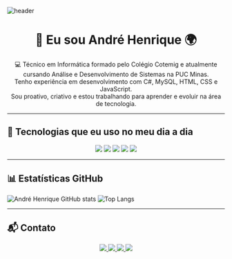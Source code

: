 ![header](https://capsule-render.vercel.app/api?type=venom&height=250&color=gradient&text=Hello,%20World&section=header&reversal=false&fontColor=FFFFFF&animation=fadeIn)

<h1 align="center">👋 Eu sou André Henrique 🌍</h1>

<p align="center">
  💻 Técnico em Informática formado pelo Colégio Cotemig e atualmente cursando Análise e Desenvolvimento de Sistemas na PUC Minas.<br>
  Tenho experiência em desenvolvimento com C#, MySQL, HTML, CSS e JavaScript.<br>
  Sou proativo, criativo e estou trabalhando para aprender e evoluir na área de tecnologia.
</p>

---

## 🚀 Tecnologias que eu uso no meu dia a dia

<div align="center">
  <img src="https://img.shields.io/badge/HTML5-E34F26?style=for-the-badge&logo=html5&logoColor=white" />
  <img src="https://img.shields.io/badge/CSS3-1572B6?style=for-the-badge&logo=css3&logoColor=white" />
  <img src="https://img.shields.io/badge/JavaScript-F7DF1E?style=for-the-badge&logo=javascript&logoColor=black" />
  <img src="https://img.shields.io/badge/C%23-239120?style=for-the-badge&logo=c-sharp&logoColor=white" />
  <img src="https://img.shields.io/badge/MySQL-005C84?style=for-the-badge&logo=mysql&logoColor=white" />
</div>

---

## 📊 Estatísticas GitHub

![André Henrique GitHub stats](https://github-readme-stats.vercel.app/api?username=ahmsilva&show_icons=true&theme=radical)
![Top Langs](https://github-readme-stats.vercel.app/api/top-langs/?username=ahmsilva&layout=compact&theme=radical)

---

## 📬 Contato

<p align="center">
  <a href="https://instagram.com/andre__hms">
    <img src="https://img.shields.io/badge/Instagram-E4405F?style=for-the-badge&logo=instagram&logoColor=white" />
  </a>
  <a href="https://www.linkedin.com/in/andrehenri-ti">
    <img src="https://img.shields.io/badge/LinkedIn-0077B5?style=for-the-badge&logo=linkedin&logoColor=white" />
  </a>
  <a href="mailto:andre.henri2004@gmail.com">
    <img src="https://img.shields.io/badge/Gmail-333333?style=for-the-badge&logo=gmail&logoColor=red" />
  </a>
  <a href="https://discord.com/users/dedorios">
    <img src="https://img.shields.io/badge/Discord-7289DA?style=for-the-badge&logo=discord&logoColor=white" />
  </a>
</p>
